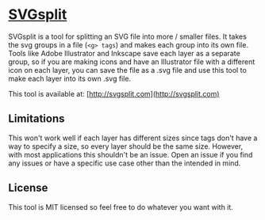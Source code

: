 # [SVGsplit](http://svgsplit.com)

SVGsplit is a tool for splitting an SVG file into more / smaller files. It takes
the svg groups in a file (```<g> tags```) and makes each group into its own file.
Tools like Adobe Illustrator and Inkscape save each layer as a separate group,
so if you are making icons and have an Illustrator file with a different icon
on each layer, you can save the file as a .svg file and use this tool to make
each layer into its own .svg file.

This tool is available at: [http://svgsplit.com](http://svgsplit.com)

## Limitations

This won't work well if each layer has different sizes since <g> tags don't have
a way to specify a size, so every layer should be the same size. However, with
most applications this shouldn't be an issue. Open an issue if you find any
issues or have a specific use case other than the intended in mind.

## License

This tool is MIT licensed so feel free to do whatever you want with it.
